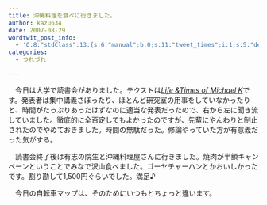 ```yaml
---
title: 沖縄料理を食べに行きました。
author: kazu634
date: 2007-08-29
wordtwit_post_info:
  - 'O:8:"stdClass":13:{s:6:"manual";b:0;s:11:"tweet_times";i:1;s:5:"delay";i:0;s:7:"enabled";i:1;s:10:"separation";s:2:"60";s:7:"version";s:3:"3.7";s:14:"tweet_template";b:0;s:6:"status";i:2;s:6:"result";a:0:{}s:13:"tweet_counter";i:2;s:13:"tweet_log_ids";a:1:{i:0;i:3197;}s:9:"hash_tags";a:0:{}s:8:"accounts";a:1:{i:0;s:7:"kazu634";}}'
categories:
  - つれづれ

---
```

<div class="section">
<p>
    　今日は大学で読書会がありました。テクストは<a href="https://www.amazon.co.jp/exec/obidos/ASIN/0140074481/goodpic-22/" onclick="__gaTracker('send', 'event', 'outbound-article', 'https://www.amazon.co.jp/exec/obidos/ASIN/0140074481/goodpic-22/', 'Life &#038;Times of Michael K');" target="_top"><i>Life &Times of Michael K</i></a>です。発表者は集中講義さぼったり、ほとんど研究室の用事をしていなかったりと、時間がたっぷりあったはずなのに適当な発表だったので、右から左に聞き流していました。徹底的に全否定してもよかったのですが、先輩にやんわりと制止されたのでやめておきました。時間の無駄だった。修論やっていた方が有意義だった気がする。
</p>
  
<p>
    　読書会終了後は有志の院生と沖縄料理屋さんに行きました。焼肉が半額キャンペーンということでみなで沢山食べました。ゴーヤチャーハンとかおいしかったです。割り勘して1,500円ぐらいでした。満足♪
</p>
  
<p>
    　今日の自転車マップは、そのためにいつもとちょっと違います。
</p>
  
<p>
<center>
<br />
</center></div>
